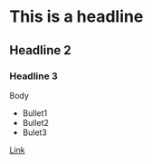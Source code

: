 # This is a headline
## Headline 2
### Headline 3

Body

* Bullet1
* Bullet2
* Bulet3

[Link](https://pypi.python.org/pypi/Markdown)


